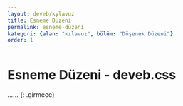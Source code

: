 ```yaml
---
layout: deveb/kylavuz
title: Esneme Düzeni
permalink: esneme-düzeni
kategori: {alan: "kılavuz", bölüm: "Döşenek Düzeni"}
order: 1
---
```


# Esneme Düzeni - deveb.css

......
{: .girmece}